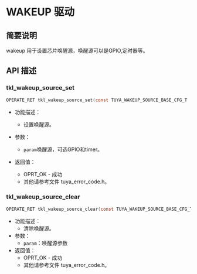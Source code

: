 # WAKEUP 驱动

## 简要说明

wakeup 用于设置芯片唤醒源，唤醒源可以是GPIO,定时器等。

## API 描述

### tkl_wakeup_source_set

```c
OPERATE_RET tkl_wakeup_source_set(const TUYA_WAKEUP_SOURCE_BASE_CFG_T  *param);
```

- 功能描述：
  - 设置唤醒源。
- 参数：
  - `param`唤醒源，可选GPIO和timer。
- 返回值：
  
  - OPRT_OK - 成功
  - 其他请参考文件 tuya_error_code.h。

### tkl_wakeup_source_clear

```c
OPERATE_RET tkl_wakeup_source_clear(const TUYA_WAKEUP_SOURCE_BASE_CFG_T *param);
```

- 功能描述：
  - 清除唤醒源。
- 参数：
  - `param`：唤醒源参数
- 返回值：
  - OPRT_OK - 成功
  - 其他请参考文件 tuya_error_code.h。

